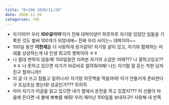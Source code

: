 ```yaml
---
title: "D+100 2020/11/20"
date: 2020-11-20
categories: 사랑
---
```

- 자기야!!!! 우리 ***100일이야*** 이거 진짜 대박이양!!! 하루하루 자기랑 있었던 일들을 기록한 것도 벌써 100개가 되었네에~ 진짜 우리 사이는~ 대박이야~~
- 100일 동안 **이현재**를 더 사랑하게 된거같아! 자기랑 같이 있고, 자기와 함께하는 미래를 상상하는게 내 인생 최고의 행복이야 ㅎㅎ
- 나 절대 변하지 않을께! 100일동안 지켜본 자기의 소감은 어때??? 나 잘하고있오?? ㅎㅎ 나 못하고 있으면 자기가 바로바로 알려줘야해! 나는 자기말 잘 듣는 착한 남자친구 할꺼니까!!
- 이 글 다 쓰고 잠들고 일어나서! 자기랑 아웃백을 먹을꺼야! 이거 안들키게 준비한다구 조심조심 했는데! 성공인가??? 히히히
- 아마 자기가 이글을 읽고 있으면 내가 옆에서 운전을 하고 있겠지??? 이 선물이 마음에 든다면 내 볼에 뽀뽀를 해줘! 우리 재미난 100일을 보내자구!! 사랑해 내 반쪽
